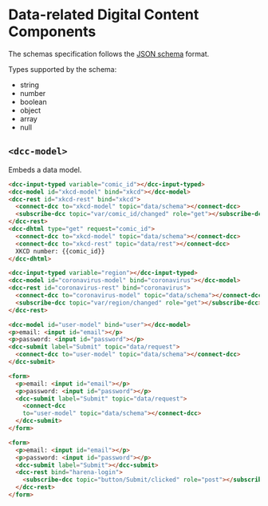 # Data-related Digital Content Components

The schemas specification follows the [JSON schema](https://json-schema.org/) format.

Types supported by the schema:
* string
* number
* boolean
* object
* array
* null

## `<dcc-model>`

Embeds a data model.

~~~html
<dcc-input-typed variable="comic_id"></dcc-input-typed>
<dcc-model id="xkcd-model" bind="xkcd"></dcc-model>
<dcc-rest id="xkcd-rest" bind="xkcd">
  <connect-dcc to="xkcd-model" topic="data/schema"></connect-dcc>
  <subscribe-dcc topic="var/comic_id/changed" role="get"></subscribe-dcc>
</dcc-rest>
<dcc-dhtml type="get" request="comic_id">
  <connect-dcc to="xkcd-model" topic="data/schema"></connect-dcc>
  <connect-dcc to="xkcd-rest" topic="data/rest"></connect-dcc>
  XKCD number: {{comic_id}}
</dcc-dhtml>
~~~

~~~html
<dcc-input-typed variable="region"></dcc-input-typed>
<dcc-model id="coronavirus-model" bind="coronavirus"></dcc-model>
<dcc-rest id="coronavirus-rest" bind="coronavirus">
  <connect-dcc to="coronavirus-model" topic="data/schema"></connect-dcc>
  <subscribe-dcc topic="var/region/changed" role="get"></subscribe-dcc>
</dcc-rest>
~~~

~~~html
<dcc-model id="user-model" bind="user"></dcc-model>
<p>email: <input id="email"></p>
<p>password: <input id="password"></p>
<dcc-submit label="Submit" topic="data/request">
  <connect-dcc to="user-model" topic="data/schema"></connect-dcc>
</dcc-submit>
~~~

~~~html
<form>
  <p>email: <input id="email"></p>
  <p>password: <input id="password"></p>
  <dcc-submit label="Submit" topic="data/request">
    <connect-dcc 
    to="user-model" topic="data/schema"></connect-dcc>
  </dcc-submit>
</form>
~~~

~~~html
<form>
  <p>email: <input id="email"></p>
  <p>password: <input id="password"></p>
  <dcc-submit label="Submit"></dcc-submit>
  <dcc-rest bind="harena-login">
    <subscribe-dcc topic="button/Submit/clicked" role="post"></subscribe-dcc>
  </dcc-rest>
</form>
~~~